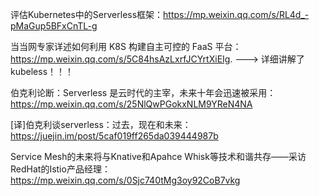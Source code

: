评估Kubernetes中的Serverless框架：https://mp.weixin.qq.com/s/RL4d_-pMaGup5BFxCnTL-g

当当网专家详述如何利用 K8S 构建自主可控的 FaaS 平台：https://mp.weixin.qq.com/s/5C84hsAzLxrfJCYrtXiEIg. ---> 详细讲解了 kubeless！！！

伯克利论断：Serverless 是云时代的主宰，未来十年会迅速被采用：https://mp.weixin.qq.com/s/25NlQwPGokxNLM9YReN4NA

[译]伯克利谈serverless：过去，现在和未来：https://juejin.im/post/5caf019ff265da039444987b

Service Mesh的未来将与Knative和Apahce Whisk等技术和谐共存——采访RedHat的Istio产品经理：https://mp.weixin.qq.com/s/0Sjc740tMg3oy92CoB7vkg
